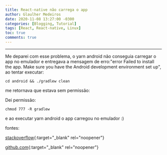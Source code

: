 ```yaml
---
title: React-native não carrega o app
author: Glaulher Medeiros
date: 2020-11-08 13:27:00 -0300
categories: [Blogging, Tutorial]
tags: [React, React-native, Linux]
toc: true
comments: true
---
```

***

Me deparei com esse problema, o yarn android não conseguia carregar o app no emulador e entregava a mensagem de erro:"error Failed to install the app. Make sure you have the Android development environment set up", ao tentar executar:

```shell
cd android && ./gradlew clean
```

me retornava que estava sem permissão:

Dei permissão:

```shell
chmod 777 -R gradlew
```

e ao executar yarn android o app carregou no emulador :)



fontes:

[stackoverflow]( https://stackoverflow.com/questions/56891033/facing-issue-failed-to-install-the-app-make-sure-you-have-the-android-develop){:target="_blank" rel="noopener"}

[github.com](https://github.com/facebook/react-native/issues/23306){:target="_blank" rel="noopener"}




